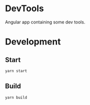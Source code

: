# DevTools

Angular app containing some dev tools.

# Development

## Start

```sh
yarn start
```

## Build

```sh
yarn build
```
